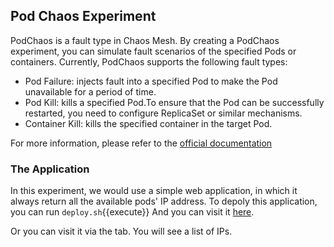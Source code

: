## Pod Chaos Experiment
PodChaos is a fault type in Chaos Mesh. By creating a PodChaos experiment, you can simulate fault scenarios of the specified Pods or containers. Currently, PodChaos supports the following fault types:

- Pod Failure: injects fault into a specified Pod to make the Pod unavailable for a period of time.
- Pod Kill: kills a specified Pod.To ensure that the Pod can be successfully restarted, you need to configure ReplicaSet or similar mechanisms.
- Container Kill: kills the specified container in the target Pod.

For more information, please refer to the [official documentation](https://chaos-mesh.org/docs/simulate-pod-chaos-on-kubernetes/)

### The Application
In this experiment, we would use a simple web application, in which it always return all the available pods' IP address.
To depoly this application, you can run `deploy.sh`{{execute}}
And you can visit it [here]({{TRAFFIC_HOST1_8082}}/buddy/list).

Or you can visit it via the tab.
You will see a list of IPs.



